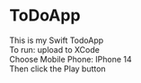 # ToDoApp
This is my Swift TodoApp <br />
To run: upload to XCode <br />
Choose Mobile Phone: IPhone 14 <br />
Then click the Play button <br />
